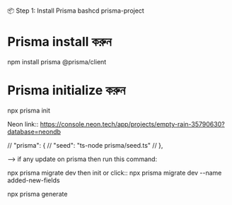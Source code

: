 📦 Step 1: Install Prisma
bashcd prisma-project

# Prisma install করুন
npm install prisma @prisma/client

# Prisma initialize করুন
npx prisma init

Neon link::   https://console.neon.tech/app/projects/empty-rain-35790630?database=neondb


  // "prisma": {
  //   "seed": "ts-node prisma/seed.ts"
  // },

  --> if any update on prisma then run this command:

  npx prisma migrate dev
  then init
  or click::
  npx prisma migrate dev --name added-new-fields
  
  npx prisma generate


